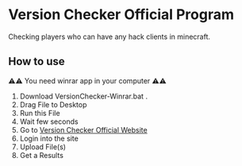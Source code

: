 # Version Checker Official Program
Checking players who can have any hack clients in minecraft.

## How to use

⚠️⚠️ You need winrar app in your computer ⚠️⚠️

1. Download VersionChecker-Winrar.bat .
2. Drag File to Desktop
3. Run this File
4. Wait few seconds
5. Go to [Version Checker Official Website](https://sprawdzwersje.000webhostapp.com/)
6. Login into the site
7. Upload File(s) 
8. Get a Results
